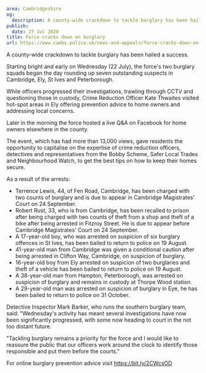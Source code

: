 ```yaml
area: Cambridgeshire
og:
  description: A county-wide crackdown to tackle burglary has been hailed a success.
publish:
  date: 27 Jul 2020
title: Force cracks down on burglary
url: https://www.cambs.police.uk/news-and-appeals/force-cracks-down-on-burglary
```

A county-wide crackdown to tackle burglary has been hailed a success.

Starting bright and early on Wednesday (22 July), the force's two burglary squads began the day rounding up seven outstanding suspects in Cambridge, Ely, St Ives and Peterborough.

While officers progressed their investigations, trawling through CCTV and questioning those in custody, Crime Reduction Officer Kate Thwaites visited hot-spot areas in Ely offering prevention advice to home owners and addressing local concerns.

Later in the morning the force hosted a live Q&A on Facebook for home owners elsewhere in the county.

The event, which has had more than 13,000 views, gave residents the opportunity to capitalise on the expertise of crime reduction officers, detectives and representatives from the Bobby Scheme, Safer Local Trades and Neighbourhood Watch, to get the best tips on how to keep their homes secure.

As a result of the arrests:

 * Terrence Lewis, 44, of Fen Road, Cambridge, has been charged with two counts of burglary and is due to appear in Cambridge Magistrates' Court on 24 September.
 * Robert Rust, 33, who is from Cambridge, has been recalled to prison after being charged with two counts of theft from a shop and theft of a bike after being arrested in Fitzroy Street. He is due to appear before Cambridge Magistrates' Court on 24 September.
 * A 17-year-old boy, who was arrested on suspicion of six burglary offences in St Ives, has been bailed to return to police on 19 August.
 * 41-year-old man from Cambridge was given a conditional caution after being arrested in Clifton Way, Cambridge, on suspicion of burglary.
 * 16-year-old boy from Ely arrested on suspicion of two burglaries and theft of a vehicle has been bailed to return to police on 19 August.
 * A 38-year-old man from Hampton, Peterborough, was arrested on suspicion of burglary and remains in custody at Thorpe Wood station.
 * A 29-year-old man was arrested on suspicion of burglary in Eye, he has been bailed to return to police on 31 October.

Detective Inspector Mark Barker, who runs the southern burglary team, said: "Wednesday's activity has meant several investigations have now been significantly progressed, with some now heading to court in the not too distant future.

"Tackling burglary remains a priority for the force and I would like to reassure the public that our officers work around the clock to identify those responsible and put them before the courts."

For online burglary prevention advice visit https://bit.ly/2CWcsOD
